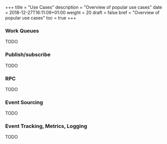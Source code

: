 +++
title = "Use Cases"
description = "Overview of popular use cases"
date = 2018-12-27T16:11:09+01:00
weight = 20
draft = false
bref = "Overview of popular use cases"
toc = true
+++

### Work Queues

TODO

### Publish/subscribe

TODO

### RPC

TODO

### Event Sourcing

TODO

### Event Tracking, Metrics, Logging

TODO
